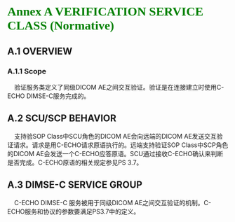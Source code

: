 <h1>
	<font face="Microsoft YaHei" color=green>
		Annex A	VERIFICATION SERVICE CLASS (Normative)
	</font>
</h1>
<h2>
	A.1	OVERVIEW
</h2>
<h3>
	A.1.1 Scope
</h3>
<p>
	&nbsp &nbsp 验证服务类定义了同级DICOM AE之间交互验证。验证是在连接建立时使用C-ECHO DIMSE-C服务完成的。
</p>
<h2>
	A.2	SCU/SCP BEHAVIOR
</h2>
<p>
	&nbsp &nbsp 支持验SOP Class中SCU角色的DICOM AE会向远端的DICOM AE发送交互验证请求。请求是用C-ECHO请求原语执行的。远端支持验证SOP Class中SCP角色的DICOM AE会发送一个C-ECHO应答原语。SCU通过接收C-ECHO确认来判断是否完成。C-ECHO原语的相关规定参见PS 3.7。
</p>
<h2>
	A.3	DIMSE-C SERVICE GROUP
</h2>
<p>
	&nbsp &nbsp C-ECHO DIMSE-C 服务被用于同级DICOM AE之间交互验证的机制。C-ECHO服务和协议的参数要满足PS3.7中的定义。
</p>